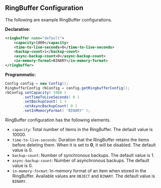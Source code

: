 
## RingBuffer Configuration


The following are example RingBuffer configurations.


**Declarative:**

```xml
<ringbuffer name="default">
    <capacity>1000</capacity>
    <time-to-live-seconds>0</time-to-live-seconds>
    <backup-count>1</backup-count>
    <async-backup-count>0</async-backup-count>
    <in-memory-format>BINARY</in-memory-format>
</ringbuffer>
```

**Programmatic:**

```java
Config config = new Config();
RingbufferConfig rbConfig = config.getRingbufferConfig();
rbConfig.setCapacity( 1000 )
        .setTimeToLiveSeconds( 0 )
        .setBackupCount( 1 )
        .setAsyncBackupCount( 0 )
        .setInMemoryFormat( "BINARY" );
```

RingBuffer configuration has the following elements.

- `capacity`: Total number of items in the RingBuffer. The default value is 10000.
- `time-to-live-seconds`: Duration that the RingBuffer retains the items before deleting them. When it is set to **0**, it will be disabled. The default value is 0.
- `backup-count`: Number of synchronous backups. The default value is 1.
- `async-backup-count`: Number of asynchronous backups. The default value is 0.
- `in-memory-format`: In-memory format of an item when stored in the RingBuffer. Available values are `OBJECT` and `BINARY`. The default value is `BINARY`. 

